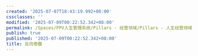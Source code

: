 ```yaml
---
created: '2025-07-07T18:43:19.992+08:00'
cssclasses: ''
modified: '2025-07-09T00:22:52.342+08:00'
permalink: /Spaces/PPV人生管理系统/Pillars - 经营领域/Pillars - 人生经营领域/运动/增肌减脂计划/力量训练动作库/反向卷腹.md
publish: true
published: '2025-07-09T00:22:52.342+08:00'
title: 反向卷腹
---
```

